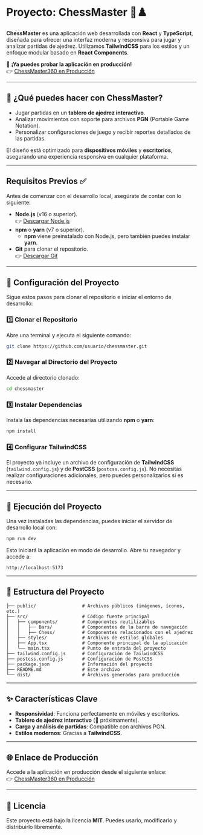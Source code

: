 # Proyecto: ChessMaster 🎯♟️  

**ChessMaster** es una aplicación web desarrollada con **React** y **TypeScript**, diseñada para ofrecer una interfaz moderna y responsiva para jugar y analizar partidas de ajedrez. Utilizamos **TailwindCSS** para los estilos y un enfoque modular basado en **React Components**.

🚀 **¡Ya puedes probar la aplicación en producción!**  
👉 [ChessMaster360 en Producción](https://chessmaster360.netlify.app)

---

## 🎯 **¿Qué puedes hacer con ChessMaster?**  
- Jugar partidas en un **tablero de ajedrez interactivo**.  
- Analizar movimientos con soporte para archivos **PGN** (Portable Game Notation).  
- Personalizar configuraciones de juego y recibir reportes detallados de las partidas.  

El diseño está optimizado para **dispositivos móviles** y **escritorios**, asegurando una experiencia responsiva en cualquier plataforma.

---

## Requisitos Previos ✅  

Antes de comenzar con el desarrollo local, asegúrate de contar con lo siguiente:  
- **Node.js** (v16 o superior).  
  👉 [Descargar Node.js](https://nodejs.org/)  
- **npm** o **yarn** (v7 o superior).  
  - **npm** viene preinstalado con Node.js, pero también puedes instalar **yarn**.
- **Git** para clonar el repositorio.  
  👉 [Descargar Git](https://git-scm.com/)

---

## 🔧 **Configuración del Proyecto**

Sigue estos pasos para clonar el repositorio e iniciar el entorno de desarrollo:

### 1️⃣ Clonar el Repositorio  
Abre una terminal y ejecuta el siguiente comando:  
```bash
git clone https://github.com/usuario/chessmaster.git
```

### 2️⃣ Navegar al Directorio del Proyecto  
Accede al directorio clonado:  
```bash
cd chessmaster
```

### 3️⃣ Instalar Dependencias  
Instala las dependencias necesarias utilizando **npm** o **yarn**:  
```bash
npm install
```

### 4️⃣ Configurar TailwindCSS  
El proyecto ya incluye un archivo de configuración de **TailwindCSS** (`tailwind.config.js`) y de **PostCSS** (`postcss.config.js`). No necesitas realizar configuraciones adicionales, pero puedes personalizarlos si es necesario.

---

## 🚀 **Ejecución del Proyecto**

Una vez instaladas las dependencias, puedes iniciar el servidor de desarrollo local con:  
```bash
npm run dev
```

Esto iniciará la aplicación en modo de desarrollo. Abre tu navegador y accede a:  
```
http://localhost:5173
```

---

## 📂 **Estructura del Proyecto**  

```plaintext
├── public/                 # Archivos públicos (imágenes, íconos, etc.)
├── src/                    # Código fuente principal
│   ├── components/         # Componentes reutilizables
│   │   ├── Bars/           # Componentes de la barra de navegación
│   │   ├── Chess/          # Componentes relacionados con el ajedrez
│   ├── styles/             # Archivos de estilos globales
│   ├── App.tsx             # Componente principal de la aplicación
│   └── main.tsx            # Punto de entrada del proyecto
├── tailwind.config.js      # Configuración de TailwindCSS
├── postcss.config.js       # Configuración de PostCSS
├── package.json            # Información del proyecto
├── README.md               # Este archivo
└── dist/                   # Archivos generados para producción
```

---

## ✨ **Características Clave**
- **Responsividad**: Funciona perfectamente en móviles y escritorios.  
- **Tablero de ajedrez interactivo** (🚧 próximamente).  
- **Carga y análisis de partidas**: Compatible con archivos PGN.  
- **Estilos modernos**: Gracias a **TailwindCSS**.  

---

## 🌐 **Enlace de Producción**  
Accede a la aplicación en producción desde el siguiente enlace:  
👉 [ChessMaster360 en Producción](https://chessmaster360.netlify.app)

---

## 📜 **Licencia**  
Este proyecto está bajo la licencia **MIT**. Puedes usarlo, modificarlo y distribuirlo libremente.
